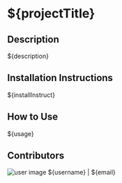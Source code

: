 # ${projectTitle}

## Description
${description}

## Installation Instructions
${installInstruct}

## How to Use
${usage}

## Contributors
![user image](${imageURL})
${username} | ${email}